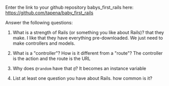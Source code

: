 Enter the link to your github repository babys_first_rails here: 
https://github.com/tapena/baby_first_rails


Answer the following questions: 

1. What is a strength of Rails (or something you like about Rails)? that they make. I like that they have everything pre-downloaded. We just need to make controllers and models.


2. What is a "controller"? How is it different from a "route"? The controller is the action and the route is the URL


3. Why does `@random` have that `@`? It becomes an instance variable


4. List at least one question you have about Rails. how common is it? 

